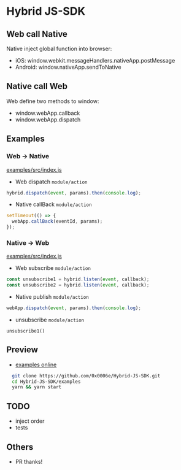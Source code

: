 # Hybrid JS-SDK

## Web call Native

Native inject global function into browser:

- iOS: window.webkit.messageHandlers.nativeApp.postMessage
- Android: window.nativeApp.sendToNative

## Native call Web

Web define two methods to window:

- window.webApp.callback
- window.webApp.dispatch

## Examples

### Web -> Native

[examples/src/index.js](./examples/src/index.js)

- Web dispatch `module/action`

```js
hybrid.dispatch(event, params).then(console.log);
```

- Native callBack `module/action`

```js
setTimeout(() => {
  webApp.callBack(eventId, params);
});
```

### Native -> Web

[examples/src/index.js](./examples/src/index.js)

- Web subscribe `module/action`

```js
const unsubscribe1 = hybrid.listen(event, callback);
const unsubscribe2 = hybrid.listen(event, callback);
```

- Native publish `module/action`

```js
webApp.dispatch(event, params).then(console.log);
```

- unsubscribe `module/action`

```
unsubscribe1()
```

## Preview

- [examples online](./examples/dist)

```bash
  git clone https://github.com/0x0006e/Hybrid-JS-SDK.git
  cd Hybrid-JS-SDK/examples
  yarn && yarn start
```

## TODO

- inject order
- tests

## Others

- PR thanks!
